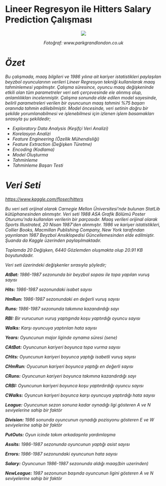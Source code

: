 # Lineer Regresyon ile Hitters Salary Prediction Çalışması
<p align="center">
  <img src="https://www.parkgrandlondon.co.uk/blog/wp-content/uploads/2019/05/Baseball-in-London.jpg">  
</p>
  
<p align="center">
  <i>Fotoğraf: www.parkgrandlondon.co.uk<i/> 
</p>

# Özet
Bu çalışmada, maaş bilgileri ve 1986 yılına ait kariyer istatistikleri paylaşılan beyzbol oyuncularının verileri Lineer Regresyon tekniği kullanılarak maaş tahminlemesi yapılmıştır. Çalışma süresince, oyuncu maaş değişkeninde etkili olan tüm parametreler veri seti çerçevesinde ele alınmış olup, anlamlılıkları incelenmiştir. Çalışma sonunda elde edilen model sayesinde, belirli parametreleri verilen bir oyuncunun maaş tahmini %75 başarı oranında tahmin edilebilmiştir. Model öncesinde, veri setinin doğru bir şekilde yorumlanabilmesi ve işlenebilmesi için izlenen işlem basamakları sırasıyla şu şekildedir;
 * Exploratory Data Analysis (Keşifçi Veri Analizi)
 * Korelasyon Analizi
 * Feature Engineering (Özellik Mühendisliği)
 * Feature Extraction (Değişken Türetme)
 * Encoding (Kodlama)
 * Model Oluşturma 
 * Tahminleme
 * Tahminleme Başarı Testi
 
# Veri Seti
https://www.kaggle.com/floser/hitters
  
Bu veri seti orijinal olarak Carnegie Mellon Üniversitesi'nde bulunan StatLib kütüphanesinden alınmıştır. Veri seti 1988 ASA Grafik Bölümü Poster Oturumu'nda kullanılan verilerin bir parçasıdır. Maaş verileri orijinal olarak Sports Illustrated, 20 Nisan 1987'den alınmıştır. 1986 ve kariyer istatistikleri, Collier Books, Macmillan Publishing Company, New
York tarafından yayınlanan 1987 Beyzbol Ansiklopedisi Güncellemesinden elde edilmiştir. Şuanda da Kaggle üzerinden paylaşılmaktadır. 
  
Toplamda 20 Değişken, 6440 Gözlemden oluşmakta olup 20.91 KB boyutundadır.

Veri seti üzerindeki değişkenler sırasıyla şöyledir;
  
**AtBat:** 1986-1987 sezonunda bir beyzbol sopası ile topa yapılan vuruş sayısı
  
**Hits:** 1986-1987 sezonundaki isabet sayısı
  
**HmRun:** 1986-1987 sezonundaki en değerli vuruş sayısı
  
**Runs:** 1986-1987 sezonunda takımına kazandırdığı sayı
  
**RBI:** Bir vurucunun vuruş yaptıgında koşu yaptırdığı oyuncu sayısı
  
**Walks:** Karşı oyuncuya yaptırılan hata sayısı
  
**Years:** Oyuncunun major liginde oynama süresi (sene)
  
**CAtBat:** Oyuncunun kariyeri boyunca topa vurma sayısı
  
**CHits:** Oyuncunun kariyeri boyunca yaptığı isabetli vuruş sayısı
  
**CHmRun:** Oyucunun kariyeri boyunca yaptığı en değerli sayısı
  
**CRuns:** Oyuncunun kariyeri boyunca takımına kazandırdığı sayı
  
**CRBI:** Oyuncunun kariyeri boyunca koşu yaptırdırdığı oyuncu sayısı
  
**CWalks:** Oyuncun kariyeri boyunca karşı oyuncuya yaptırdığı hata sayısı
  
**League:** Oyuncunun sezon sonuna kadar oynadığı ligi gösteren A ve N seviyelerine sahip bir faktör
  
**Division:** 1986 sonunda oyuncunun oynadığı pozisyonu gösteren E ve W seviyelerine sahip bir faktör
  
**PutOuts:** Oyun icinde takım arkadaşınla yardımlaşma
  
**Assits:** 1986-1987 sezonunda oyuncunun yaptığı asist sayısı
  
**Errors:** 1986-1987 sezonundaki oyuncunun hata sayısı
  
**Salary:** Oyuncunun 1986-1987 sezonunda aldığı maaş(bin uzerinden)
  
**NewLeague:** 1987 sezonunun başında oyuncunun ligini gösteren A ve N seviyelerine sahip bir faktör

  

  
